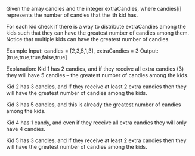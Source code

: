 Given the array candies and the integer extraCandies, where candies[i] represents the number of candies that the ith kid has.

For each kid check if there is a way to distribute extraCandies among the kids such that they can have the greatest number of candies among them. Notice that multiple kids can have the greatest number of candies.

Example
Input: candies = [2,3,5,1,3], extraCandies = 3
Output: [true,true,true,false,true]

Explanation: Kid 1 has 2 candies, and if they receive all extra candies (3) they will have 5 candies – the greatest number of candies among the kids.

Kid 2 has 3 candies, and if they receive at least 2 extra candies then they will have the greatest number of candies among the kids.

Kid 3 has 5 candies, and this is already the greatest number of candies among the kids.

Kid 4 has 1 candy, and even if they receive all extra candies they will only have 4 candies.

Kid 5 has 3 candies, and if they receive at least 2 extra candies then they will have the greatest number of candies among the kids.